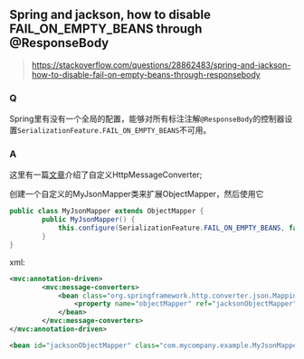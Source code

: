 ## Spring and jackson, how to disable FAIL_ON_EMPTY_BEANS through @ResponseBody

>https://stackoverflow.com/questions/28862483/spring-and-jackson-how-to-disable-fail-on-empty-beans-through-responsebody
### Q
Spring里有没有一个全局的配置，能够对所有标注注解`@ResponseBody`的控制器设置`SerializationFeature.FAIL_ON_EMPTY_BEANS`不可用。

### A
这里有一篇[文章](boot/【SpringBoot】自定义HttpMessageConverters.md)介绍了自定义HttpMessageConverter;

创建一个自定义的MyJsonMapper类来扩展ObjectMapper，然后使用它
```java
public class MyJsonMapper extends ObjectMapper {    
        public MyJsonMapper() {
            this.configure(SerializationFeature.FAIL_ON_EMPTY_BEANS, false);
        }
}
```
xml:
```xml
<mvc:annotation-driven>
        <mvc:message-converters>
            <bean class="org.springframework.http.converter.json.MappingJackson2HttpMessageConverter">
                <property name="objectMapper" ref="jacksonObjectMapper" />
            </bean>
        </mvc:message-converters>
</mvc:annotation-driven>

<bean id="jacksonObjectMapper" class="com.mycompany.example.MyJsonMapper" >
```
